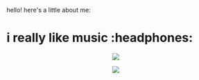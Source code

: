 hello! here's a little about me:

<h1>
  i really like music :headphones:
</h1>

<!-- Nothing weird to see here -->
<p align="center">
  <a href="https://themy3.vercel.app/api/now-playing?open">
    <img src="https://themy3.vercel.app/api/now-playing">
  </a>
</p>

<p align="center">
  <img src="https://themy3.vercel.app/api/top-played">
</p>
